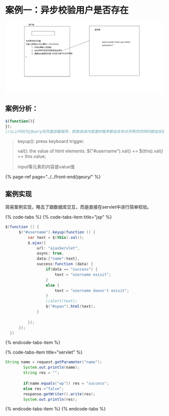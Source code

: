 # 案例一：异步校验用户是否存在

![](../../.gitbook/assets/image%20%2818%29.png)

## 案例分析：

```javascript
$(function(){
});
//以上代码为jQuery的页面加载程序，即放进该内容里的程序都会在你点开网页的同时就会在载
```

> keyup\(\): press keyboard trigger.
>
> val\(\): the value of html elements.  $\("\#username"\).val\(\) == $\(this\).val\(\) == this.value;
>
> input等元素的内容是value值

{% page-ref page="../../front-end/jqeury/" %}

## 案例实现

简易案例实现，略去了跟数据库交互，而是直接在servlet中进行简单校验。

{% code-tabs %}
{% code-tabs-item title="jsp" %}
```java
$(function () {
      $("#username").keyup(function () {
          var text = $(this).val();
          $.ajax({
              url: "ajaxServlet",
              async: true,
              data:{"name":text},
              success:function (data) {
                  if(data == "success") {
                      text = "username exisit";
                  }
                  else {
                      text = "username doesn't exisit";
                  }
                  //alert(text);
                  $("#span").html(text);
              }

          });
      });
  })

```
{% endcode-tabs-item %}

{% code-tabs-item title="servlet" %}
```java
String name = request.getParameter("name");
        System.out.println(name);
        String res = "";

        if(name.equals("wp")) res = "success";
        else res ="false";
        response.getWriter().write(res);
        System.out.println(res);
```
{% endcode-tabs-item %}
{% endcode-tabs %}


